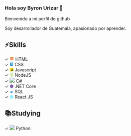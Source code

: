 ### Hola soy Byron Urizar 👋

Bienvenido a mi perfil de github

Soy desarrollador de Guatemala, apasionado por aprender.

## ⚡️Skills
✓ <img src="https://github.com/byronurizar/byronurizar/blob/master/.github/html5.png" width="14"> HTML <br>
✓ <img src="https://github.com/byronurizar/byronurizar/blob/master/.github/css.jpg" width="12"> CSS <br>
✓ <img src="https://github.com/byronurizar/byronurizar/blob/master/.github/js.png" width="12"> Javascript <br>
✓ <img src="https://github.com/byronurizar/byronurizar/blob/master/.github/nodejs.png" width="12"> NodeJS <br>
✓ <img src="https://docs.microsoft.com/es-es/windows/images/csharp-logo.png" width="12"> C# <br>
✓ <img src="https://github.com/byronurizar/byronurizar/blob/master/.github/netcore.png" width="12"> .NET Core <br>
✓ <img src="https://github.com/byronurizar/byronurizar/blob/master/.github/sql.jpg" width="12"> SQL <br>
✓ <img src="https://github.com/byronurizar/byronurizar/blob/master/.github/react.png" width="12"> React JS <br>

## 📚Studying
✓ <img src="https://www.python.org/static/img/python-logo.png" width="12"> Python <br>


<!--
**byronurizar/byronurizar** is a ✨ _special_ ✨ repository because its `README.md` (this file) appears on your GitHub profile.

Here are some ideas to get you started:

- 🔭 I’m currently working on ...
- 🌱 I’m currently learning ...
- 👯 I’m looking to collaborate on ...
- 🤔 I’m looking for help with ...
- 💬 Ask me about ...
- 📫 How to reach me: ...
- 😄 Pronouns: ...
- ⚡ Fun fact: ...
-->
